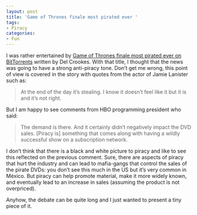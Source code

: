 ```yaml
---
layout: post
title: 'Game of Thrones finale most pirated ever '
tags:
- Piracy
categories:
- Fun
---
```

<p>I was rather entertained by <a href="http://www.bbc.co.uk/newsbeat/22853888">Game of Thrones finale most pirated ever on BitTorrents</a> written by Del Crookes. With that title, I thought that the news was going to have a strong anti-piracy tone. Don&#8217;t get me wrong, this point of view is covered in the story with quotes from the actor of Jamie Lanister such as:</p>

> <p>At the end of the day it&#8217;s stealing. I know it doesn&#8217;t feel like it but it is and it&#8217;s not right.</p>

<p>But I am happy to see comments from HBO programming president who said:</p>

> <p><span>The demand is there. And it certainly didn&#8217;t negatively impact the DVD sales. [Piracy is] something that comes along with having a wildly successful show on a subscription network.</span></p>

<p>I don&#8217;t think that there is a black and white picture to piracy and like to see this reflected on the previous comment. Sure, there are aspects of piracy that hurt the industry and can lead to mafia-gangs that control the sales of the pirate DVDs: you don&#8217;t see this much in the US but it&#8217;s very common in México. But piracy can help promote material, make it more widely known, and eventually lead to an increase in sales (assuming the product is not overpriced).</p>
<p>Anyhow, the debate can be quite long and I just wanted to present a tiny piece of it.</p>
